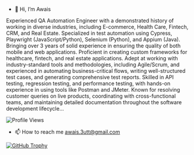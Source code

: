 - 👋 Hi, I’m Awais 
<!---
avsbutt/avsbutt is a ✨ special ✨ repository because its `README.md` (this file) appears on your GitHub profile.
You can click the Preview link to take a look at your changes.
--->
Experienced QA Automation Engineer with a demonstrated history of working in diverse industries, including E-commerce, Health Care, Fintech, CRM, and Real Estate. Specialized in test automation using Cypress, Playwright (JavaScript/Python), Selenium (Python), and Appium (Java). Bringing over 3 years of solid experience in ensuring the quality of both mobile and web applications.
Proficient in creating custom frameworks for healthcare, fintech, and real estate applications. Adept at working with industry-standard tools and methodologies, including Agile/Scrum, and experienced in automating business-critical flows, writing well-structured test cases, and generating comprehensive test reports. Skilled in API testing, regression testing, and performance testing, with hands-on experience in using tools like Postman and JMeter. Known for resolving customer queries on live products, coordinating with cross-functional teams, and maintaining detailed documentation throughout the software development lifecycle...

![Profile Views](https://komarev.com/ghpvc/?username=haroondhanyal&label=Profile%20views&color=0e75b6&style=flat-square)


- 📫 How to reach me awais.3utt@gmail.com

[![GitHub Trophy](https://github-profile-trophy.vercel.app/?username=ryo-ma&margin-w=15&rank=SSS,SS,S,AAA,AA,A)](https://github.com/ryo-ma/github-profile-trophy)




